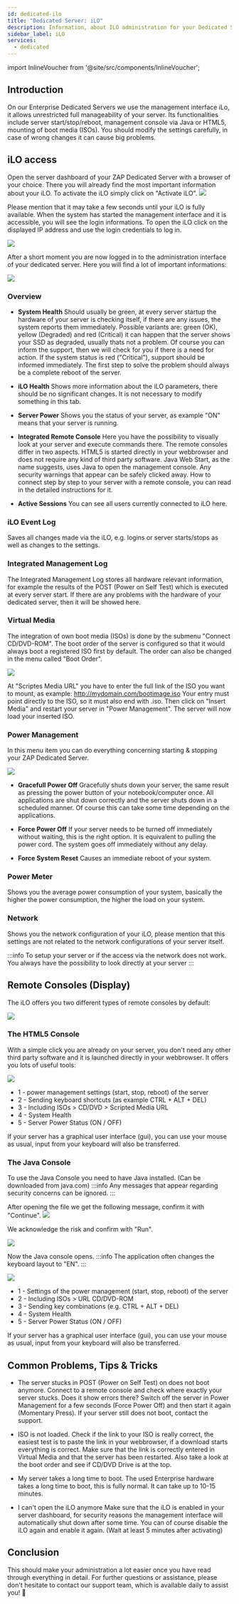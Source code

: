 ```yaml
---
id: dedicated-ilo
title: "Dedicated Server: iLO"
description: Information, about ILO administration for your Dedicated Server from ZAP-Hosting - ZAP-Hosting.com documentation
sidebar_label: iLO
services:
  - dedicated
---
```


import InlineVoucher from '@site/src/components/InlineVoucher';

## Introduction
On our Enterprise Dedicated Servers we use the management interface iLo, it allows unrestricted full manageability of your server.
Its functionalities include server start/stop/reboot, management console via Java or HTML5, mounting of boot media (ISOs).
You should modify the settings carefully, in case of wrong changes it can cause big problems.

<InlineVoucher />

## iLO access
Open the server dashboard of your ZAP Dedicated Server with a browser of your choice. There you will already find the most important information about your iLO.
To activate the iLO simply click on "Activate iLO".
![](https://screensaver01.zap-hosting.com/index.php/s/grj9PxttLKiZg6m/preview)

Please mention that it may take a few seconds until your iLO is fully available. 
When the system has started the management interface and it is accessible, you will see the login informations.
To open the iLO click on the displayed IP address and use the login credentials to log in.

![](https://screensaver01.zap-hosting.com/index.php/s/MJeEW2LLrjxsAGN/preview)

After a short moment you are now logged in to the administration interface of your dedicated server. 
Here you will find a lot of important informations:

![](https://screensaver01.zap-hosting.com/index.php/s/BGWGXDRgS9A74dB/preview)

### Overview
* **System Health**
Should usually be green, at every server startup the hardware of your server is checking itself, if there are any issues, the system reports them immediately.
Possible variants are: green (OK), yellow (Degraded) and red (Critical) it can happen that the server shows your SSD as degraded, usually thats not a problem.
Of course you can inform the support, then we will check for you if there is a need for action. If the system status is red ("Critical"), support should be informed immediately.
The first step to solve the problem should always be a complete reboot of the server.

* **iLO Health**
Shows more information about the iLO parameters, there should be no significant changes.
It is not necessary to modify something in this tab.

* **Server Power**
Shows you the status of your server, as example "ON" means that your server is running.

* **Integrated Remote Console**
Here you have the possibility to visually look at your server and execute commands there.
The remote consoles differ in two aspects. 
HTML5 is started directly in your webbrowser and does not require any kind of third party software.
Java Web Start, as the name suggests, uses Java to open the management console.
Any security warnings that appear can be safely clicked away.
How to connect step by step to your server with a remote console, you can read in the detailed instructions for it.

* **Active Sessions**
You can see all users currently connected to iLO here. 

### iLO Event Log
Saves all changes made via the iLO, e.g. logins or server starts/stops as well as changes to the settings.

### Integrated Management Log
The Integrated Management Log stores all hardware relevant information, for example the results of the POST (Power on Self Test) which is executed at every server start.
If there are any problems with the hardware of your dedicated server, then it will be showed here.

### Virtual Media
The integration of own boot media (ISOs) is done by the submenu "Connect CD/DVD-ROM".
The boot order of the server is configured so that it would always boot a registered ISO first by default.
The order can also be changed in the menu called "Boot Order".

![](https://screensaver01.zap-hosting.com/index.php/s/6ezDgt2dsCMwEam/preview)

At "Scriptes Media URL" you have to enter the full link of the ISO you want to mount, as example: http://mydomain.com/bootimage.iso
Your entry must point directly to the ISO, so it must also end with .iso.
Then click on "Insert Media" and restart your server in "Power Management".
The server will now load your inserted ISO.

### Power Management
In this menu item you can do everything concerning starting & stopping your ZAP Dedicated Server. 

![](https://screensaver01.zap-hosting.com/index.php/s/NHW8iafC3zjcsJG/preview)

* **Gracefull Power Off**
Gracefully shuts down your server, the same result as pressing the power button of your notebook/computer once.
All applications are shut down correctly and the server shuts down in a scheduled manner.
Of course this can take some time depending on the applications.

* **Force Power Off**
If your server needs to be turned off immediately without waiting, this is the right option. It is equivalent to pulling the power cord.
The system goes off immediately without any delay.

* **Force System Reset**
Causes an immediate reboot of your system.

### Power Meter
Shows you the average power consumption of your system, basically the higher the power consumption, the higher the load on your system.

### Network
Shows you the network configuration of your iLO, please mention that this settings are not related to the network configurations of your server itself.

:::info
To setup your server or if the access via the network does not work. You always have the possibility to look directly at your server
:::

## Remote Consoles (Display)
The iLO offers you two different types of remote consoles by default:

![](https://screensaver01.zap-hosting.com/index.php/s/cozRqRt9KLTMCkd/preview)

### The HTML5 Console
With a simple click you are already on your server, you don't need any other third party software and it is launched directly in your webbrowser.
It offers you lots of useful tools:

![](https://screensaver01.zap-hosting.com/index.php/s/G8DjtHYnJosiQBy/preview)

* 1 - power management settings (start, stop, reboot) of the server
* 2 - Sending keyboard shortcuts (as example CTRL + ALT + DEL)
* 3 - Including ISOs > CD/DVD > Scripted Media URL
* 4 - System Health
* 5 - Server Power Status (ON / OFF)

If your server has a graphical user interface (gui), you can use your mouse as usual, input from your keyboard will also be transferred.

### The Java Console
To use the Java Console you need to have Java installed. (Can be downloaded from java.com)
:::info
Any messages that appear regarding security concerns can be ignored.
:::

After opening the file we get the following message, confirm it with "Continue".
![](https://screensaver01.zap-hosting.com/index.php/s/nByYm3X8DXNHXmP/preview)

We acknowledge the risk and confirm with "Run".

![](https://screensaver01.zap-hosting.com/index.php/s/eWzpyXgQPWWz4J4/preview)

Now the Java console opens.
:::info
The application often changes the keyboard layout to "EN".
:::

![](https://screensaver01.zap-hosting.com/index.php/s/kAp5rddEDjdLNwi/preview)

* 1 - Settings of the power management (start, stop, reboot) of the server
* 2 - Including ISOs > URL CD/DVD-ROM
* 3 - Sending key combinations (e.g. CTRL + ALT + DEL)
* 4 - System Health
* 5 - Server Power Status (ON / OFF)

If your server has a graphical user interface (gui), you can use your mouse as usual, input from your keyboard will also be transferred.

## Common Problems, Tips & Tricks

* The server stucks in POST (Power on Self Test) on does not boot anymore.
Connect to a remote console and check where exactly your server stucks. Does it show errors there?
Switch off the server in Power Management for a few seconds (Force Power Off) and then start it again (Momentary Press).
If your server still does not boot, contact the support.

* ISO is not loaded.
Check if the link to your ISO is really correct, the easiest test is to paste the link in your webbrowser, if a download starts everything is correct.
Make sure that the link is correctly entered in Virtual Media and that the server has been restarted. Also take a look at the boot order and see if CD/DVD Drive is at the top.

* My server takes a long time to boot.
The used Enterprise hardware takes a long time to boot, this is fully normal. It can take up to 10-15 minutes.

* I can't open the iLO anymore
Make sure that the iLO is enabled in your server dashboard, for security reasons the management interface will automatically shut down after some time.
You can of course disable the iLO again and enable it again. (Wait at least 5 minutes after activating)



## Conclusion

This should make your administration a lot easier once you have read through everything in detail. For further questions or assistance, please don't hesitate to contact our support team, which is available daily to assist you! 🙂

<InlineVoucher />
